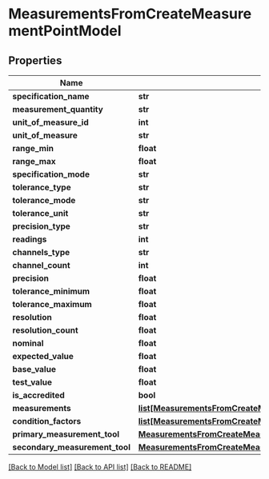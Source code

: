 # MeasurementsFromCreateMeasurementPointModel

## Properties
Name | Type | Description | Notes
------------ | ------------- | ------------- | -------------
**specification_name** | **str** |  | [optional] 
**measurement_quantity** | **str** |  | [optional] 
**unit_of_measure_id** | **int** |  | [optional] 
**unit_of_measure** | **str** |  | [optional] 
**range_min** | **float** |  | [optional] 
**range_max** | **float** |  | [optional] 
**specification_mode** | **str** |  | [optional] 
**tolerance_type** | **str** |  | [optional] 
**tolerance_mode** | **str** |  | [optional] 
**tolerance_unit** | **str** |  | [optional] 
**precision_type** | **str** |  | [optional] 
**readings** | **int** |  | [optional] 
**channels_type** | **str** |  | [optional] 
**channel_count** | **int** |  | [optional] 
**precision** | **float** |  | [optional] 
**tolerance_minimum** | **float** |  | [optional] 
**tolerance_maximum** | **float** |  | [optional] 
**resolution** | **float** |  | [optional] 
**resolution_count** | **float** |  | [optional] 
**nominal** | **float** |  | [optional] 
**expected_value** | **float** |  | [optional] 
**base_value** | **float** |  | [optional] 
**test_value** | **float** |  | [optional] 
**is_accredited** | **bool** |  | [optional] 
**measurements** | [**list[MeasurementsFromCreateMeasurementModel]**](MeasurementsFromCreateMeasurementModel.md) |  | [optional] 
**condition_factors** | [**list[MeasurementsFromCreateMeasurementConditionFactorModel]**](MeasurementsFromCreateMeasurementConditionFactorModel.md) |  | [optional] 
**primary_measurement_tool** | [**MeasurementsFromCreateMeasurementToolModel**](MeasurementsFromCreateMeasurementToolModel.md) |  | [optional] 
**secondary_measurement_tool** | [**MeasurementsFromCreateMeasurementToolModel**](MeasurementsFromCreateMeasurementToolModel.md) |  | [optional] 

[[Back to Model list]](../README.md#documentation-for-models) [[Back to API list]](../README.md#documentation-for-api-endpoints) [[Back to README]](../README.md)



